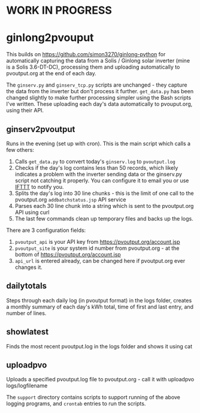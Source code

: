 # WORK IN PROGRESS

# ginlong2pvouput

This builds on https://github.com/simon3270/ginlong-python for automatically capturing the data from a Solis / Ginlong solar inverter (mine is a Solis 3.6-DT-DC), processing them and uploading automatically to pvoutput.org at the end of each day.

The `ginserv.py` and `ginserv_tcp.py` scripts are unchanged - they capture the data from the inverter but don't process it further. `get_data.py` has been changed slightly to make further processing simpler using the Bash scripts I've written. These uploading each day's data automatically to pvouput.org, using their API.

## ginserv2pvoutput

Runs in the evening (set up with cron). This is the main script which calls a few others:
1. Calls `get_data.py` to convert today's `ginserv.log` to `pvoutput.log`
2. Checks if the day's log contains less than 50 records, which likely indicates a problem with the inverter sending data or the ginserv.py script not catching it properly. You can configure it to email you or use [IFTTT](https://ifttt.com/) to notify you.
3. Splits the day's log into 30 line chunks - this is the limit of one call to the pvoutput.org `addbatchstatus.jsp` API service
4. Parses each 30 line chunk into a string which is sent to the pvoutput.org API using curl
5. The last few commands clean up temporary files and backs up the logs.

There are 3 configuration fields:
1. `pvoutput_api` is your API key from https://pvoutput.org/account.jsp
2. `pvoutput_site` is your system id number from pvoutput.org - at the bottom of https://pvoutput.org/account.jsp
3. `api_url` is entered already, can be changed here if pvoutput.org ever changes it.

## dailytotals

Steps through each daily log (in pvoutput format) in the logs folder, creates a monthly summary of each day's kWh total, time of first and last entry, and number of lines.

## showlatest

Finds the most recent pvoutput.log in the logs folder and shows it using cat

## uploadpvo

Uploads a specified pvoutput.log file to pvoutput.org - call it with uploadpvo logs/logfilename





The `support` directory contains scripts to support running of the above logging programs, and `crontab` entries to run the scripts.
